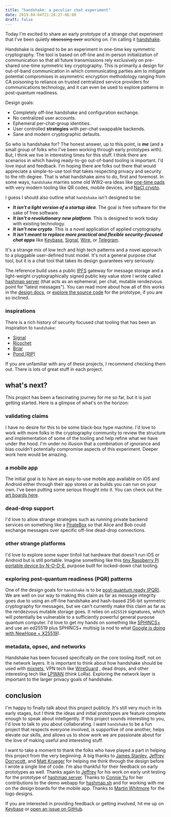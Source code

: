 ```yaml
---
title: "handshake: a peculiar chat experiment"
date: 2019-04-04T21:26:27-06:00
draft: false
---
```


Today I'm excited to share an early prototype of a strange chat experiment that I've been quietly ~~obsessing over~~ working on. I'm calling it [handshake](https://github.com/nomasters/handshake).

Handshake is designed to be an experiment in one-time key symmetric cryptography. The tool is based on off-line and in-person initialization of communication so that all future transmissions rely exclusively on pre-shared one-time symmetric key cryptography. This is primarily a design for out-of-band communication in which communicating parties aim to mitigate potential compromises in asymmetric encryption methodology ranging from CA poisoning to reliance on trusted centralized service providers for communications technology, and it can even be used to explore patterns in post-quantum readiness.

Design goals:

- Completely off-line handshake and configuration exchange.
- No centralized user accounts.
- Ephemeral per-chat-group identities.
- User controlled **strategies** with per-chat swappable backends.
- Sane and modern cryptographic defaults.

So who is handshake for? The honest answer, up to this point, is ***me*** (and a small group of folks who I've been working through early prototypes with). But, I think we live in interesting times for this stuff. I think there are scenarios in which having ready-to-go out-of-band tooling is important. I'd love input and feedback. I'm hoping there are folks out there that would appreciate a simple-to-use tool that takes respecting privacy and security to the nth degree. That is what handshake aims to do, first and foremost. In some ways, `handshake` marries some old WW2-era ideas like [one-time pads](https://en.wikipedia.org/wiki/One-time_pad) with very modern tooling like QR codes, mobile devices, and [NaCl crypto](https://nacl.cr.yp.to/).

I guess I should also outline what `handshake` isn't designed to be:

- ***It isn't a light version of a startup idea***. The goal is free software for the sake of free software. 
- ***It isn't a revolutionary new platform***. This is designed to work today with existing technology.
- ***It isn't new crypto***. This is a novel application of applied cryptography.
- ***It isn't meant to replace more practical and flexible security-focused chat apps*** like [Keybase](https://keybase.io/), [Signal](https://www.signal.org/), [Wire](https://app.wire.com/), or [Telegram](https://telegram.org/).

It's a strange mix of low tech and high tech patterns and a novel approach to a pluggable user-defined trust model. It's not a general purpose chat tool, but it is a chat tool that takes its design guarantees very seriously.

The reference build uses a public [IPFS](https://ipfs.io/) gateway for message storage and a light-weight cryptographically signed public key value store I wrote called [hashmap server](https://hashmap.sh/) (that acts as an ephemeral, per chat, mutable rendezvous point for "latest messages"). You can read more about how all of this works in the [design docs](https://github.com/nomasters/handshake/blob/master/design-docs/handshake-core.md), or [explore the source code](https://github.com/nomasters/handshake) for the prototype, if you are so inclined.

### inspirations

There is a rich history of security focused chat tooling that has been an inspiration to `handshake`:

- [Signal](https://en.wikipedia.org/wiki/Signal_(software))
- [Ricochet](https://ricochet.im/)
- [Briar](https://briarproject.org/)
- [Pond (RIP)](https://www.imperialviolet.org/2013/11/10/pond.html)

If you are unfamiliar with any of these projects, I recommend checking them out. There is lots of great stuff in each project.

## what's next?

This project has been a fascinating journey for me so far, but it is just getting started. Here is a glimpse of what's on the horizon: 

### validating claims

I have no desire for this to be some black-box hype machine. I'd love to work with more folks in the cryptography community to review the structure and implementation of some of the tooling and help refine what we have under the hood. I'm under no illusion that a combination of ignorance and bias couldn't potentially compromise aspects of this experiment. Deeper work here would be amazing.

### a mobile app

The initial goal is to have an easy-to-use mobile app available on iOS and Android either through their app stores or as builds you can run on your own. I've been putting some serious thought into it. You can check out the [art boards here](https://github.com/nomasters/handshake/blob/master/design-docs/handshake-mobile-art-board.png).

### dead-drop support

I'd love to allow strange strategies such as running private backend services on something like a [PirateBox](https://piratebox.cc/) so that Alice and Bob could exchange messages over specific off-line dead-drop connections.

### other strange platforms

I'd love to explore some super tinfoil hat hardware that doesn't run iOS or Android but is still portable. Imagine something like this [tiny Raspberry Pi portable device by N-O-D-E](https://n-o-d-e.net/terminal_3.html), purpose built for locked-down chat tooling.

### exploring post-quantum readiness (PQR) patterns

One of the design goals for `handshake` is to be [post-quantum ready (PQR)](https://en.wikipedia.org/wiki/Post-quantum_cryptography). We are well on our way to making this claim as far as message integrity goes due to using an off-line handshake and hash-based 256-bit symmetric cryptography for messages, but we can't currently make this claim as far as the rendezvous mutable storage goes. It relies on `ed25519` signatures, which will potentially be vulnerable to a sufficiently powerful general purpose quantum computer. I'd love to get my hands on something like [SPHINCS+](https://sphincs.org/) and use an ed25519 plus SPHINCS+ multisig (a nod to what [Google is doing with NewHope + X25519](https://www.imperialviolet.org/2018/04/11/pqconftls.html)).

### metadata, opsec, and networks

Handshake has been focused specifically on the core tooling itself, not on the network layers. It is important to think about how handshake should be used with [mixnets](https://en.wikipedia.org/wiki/Mix_network), VPN tech like [WireGuard](https://www.wireguard.com/) , dead drops, and other interesting tech like [LPWAN](https://en.wikipedia.org/wiki/LPWAN) (think LoRa). Exploring the network layer is important to the larger privacy goals of handshake.

## conclusion

I'm happy to finally talk about this project publicly. It's still very much in its early stages, but I think the ideas and initial prototypes are feature complete enough to speak about intelligently. If this project sounds interesting to you, I'd love to talk to you about collaborating. I want `handshake` to be a fun project that respects everyone involved, is supportive of one another, helps elevate our skills, and allows us to show work we are passionate about for the love of making useful and interesting stuff.

I want to take a moment to thank the folks who have played a part in helping this project from the very beginning. A big thanks to [James Stanley](https://incoherency.co.uk), [Jeffrey Dorrycott](http://blog.verygoodsoftwarenotvirus.ru), and [Matt Krueger](https://github.com/rstms) for helping me think through the design before I wrote a single line of code. I'm also thankful for their feedback on early prototypes as well. Thanks again to [Jeffrey](blog.verygoodsoftwarenotvirus.ru) for his work on early unit testing for the prototype of [hashmap server](https://github.com/nomasters/hashmap). Thanks to [Connie Yu](https://keybase.io/nonlogos1) for her contributions to the demo webapp for [hashmap.sh](https://hashmap.sh) and for working with me on the design boards for the mobile app. Thanks to [Martin Whitmore](http://www.martinwhitmore.com/contact-martin/) for the logo designs.

If you are interested in providing feedback or getting involved, hit me up on [Keybase](https://keybase.io/rjrbt/) or [open an issue on GitHub](https://github.com/nomasters/handshake/issues).
